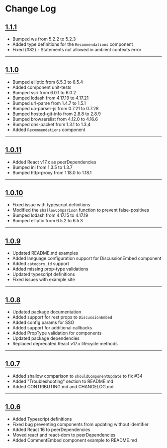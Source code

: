 # Change Log

## [1.1.1](https://github.com/disqus/disqus-react/releases/tag/1.1.1)  
  * Bumped ws from 5.2.2 to 5.2.3
  * Added type definitions for the `Recommendations` component
  * Fixed (#82) - Statements not allowed in ambient contexts error

----

## [1.1.0](https://github.com/disqus/disqus-react/releases/tag/1.1.0)  
  * Bumped elliptic from 6.5.3 to 6.5.4
  * Added component unit-tests
  * Bumped ssri from 6.0.1 to 6.0.2
  * Bumped lodash from 4.17.19 to 4.17.21
  * Bumped url-parse from 1.4.7 to 1.5.1
  * Bumped ua-parser-js from 0.7.21 to 0.7.28
  * Bumped hosted-git-info from 2.8.8 to 2.8.9
  * Bumped browserslist from 4.12.0 to 4.16.6
  * Bumped dns-packet from 1.3.1 to 1.3.4
  * Added `Recommendations` component

----

## [1.0.11](https://github.com/disqus/disqus-react/releases/tag/1.0.11)  
  * Added React v17.x as peerDependencies
  * Bumped ini from 1.3.5 to 1.3.7
  * Bumped http-proxy from 1.18.0 to 1.18.1

----

## [1.0.10](https://github.com/disqus/disqus-react/releases/tag/1.0.10)  
  * Fixed issue with typescript definitions
  * Modified the `shallowComparison` function to prevent false-positives
  * Bumped lodash from 4.17.15 to 4.17.19
  * Bumped elliptic from 6.5.2 to 6.5.3

----

## [1.0.9](https://github.com/disqus/disqus-react/releases/tag/1.0.9)  
  * Updated README.md examples
  * Added language configuration support for DiscussionEmbed component
  * Added `category_id` support
  * Added missing prop-type validations
  * Updated typescript definitions
  * Fixed issues with example site

----

## [1.0.8](https://github.com/disqus/disqus-react/releases/tag/1.0.8)  
  * Updated package documentation
  * Added support for rest props to `DiscussionEmbed`
  * Added config params for SSO
  * Added support for additional callbacks
  * Added PropType validation for components
  * Updated package dependencies
  * Replaced deprecated React v17.x lifecycle methods

----

## [1.0.7](https://github.com/disqus/disqus-react/releases/tag/1.0.7)  
  * Added shallow comparison to `shouldComponentUpdate` to fix #34
  * Added "Troubleshooting" section to README.md
  * Added CONTRIBUTING.md and CHANGELOG.md

----

## [1.0.6](https://github.com/disqus/disqus-react/releases/tag/1.0.6)  
  * Added Typescript definitions
  * Fixed bug preventing components from updating without identifier
  * Added React 16 to peerDependencies
  * Moved react and react-dom to peerDependencies
  * Added CommentEmbed component example to README.md
